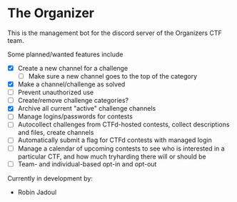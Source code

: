 # The Organizer

This is the management bot for the discord server of the Organizers CTF team.

Some planned/wanted features include
- [X] Create a new channel for a challenge
    - [ ] Make sure a new channel goes to the top of the category
- [X] Make a channel/challenge as solved
- [ ] Prevent unauthorized use
- [ ] Create/remove challenge categories?
- [X] Archive all current "active" challenge channels
- [ ] Manage logins/passwords for contests
- [ ] Autocollect challenges from CTFd-hosted contests, collect descriptions and files, create channels
- [ ] Automatically submit a flag for CTFd contests with managed login
- [ ] Manage a calendar of upcoming contests to see who is interested in a particular CTF, and how much tryharding there will or should be
- [ ] Team- and individual-based opt-in and opt-out

Currently in development by:
- Robin Jadoul
